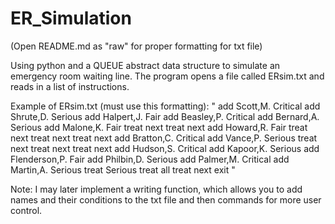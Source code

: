 # ER_Simulation
(Open README.md as "raw" for proper formatting for txt file)

Using python and a QUEUE abstract data structure to simulate an emergency room waiting line.
The program opens a file called ERsim.txt and reads in a list of instructions.

Example of ERsim.txt (must use this formatting):
  "
    add Scott,M. Critical
    add Shrute,D. Serious
    add Halpert,J. Fair
    add Beasley,P. Critical
    add Bernard,A. Serious
    add Malone,K. Fair
    treat next
    treat next
    add Howard,R. Fair
    treat next
    treat next
    treat next
    add Bratton,C. Critical
    add Vance,P. Serious
    treat next
    treat next
    treat next
    add Hudson,S. Critical
    add Kapoor,K. Serious
    add Flenderson,P. Fair
    add Philbin,D. Serious
    add Palmer,M. Critical
    add Martin,A. Serious
    treat Serious
    treat all
    treat next
    exit
  "
  
  Note: I may later implement a writing function, which allows you to add names and their conditions to the txt file and then commands for         more user control.
  
